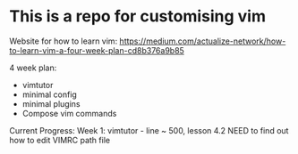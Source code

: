 # This is a repo for customising vim

Website for how to learn vim:
https://medium.com/actualize-network/how-to-learn-vim-a-four-week-plan-cd8b376a9b85

4 week plan:
- vimtutor
- minimal config
- minimal plugins
- Compose vim commands

Current Progress:
Week 1: vimtutor - line ~ 500, lesson 4.2
NEED to find out how to edit VIMRC path file
